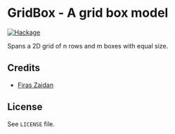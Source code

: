 # GridBox - A grid box model
[![Hackage](https://img.shields.io/hackage/v/gridbox.svg)](https://hackage.haskell.org/package/gridbox)

Spans a 2D grid of n rows and m boxes with equal size. 

## Credits

 * [Firas Zaidan](https://github.com/zaidan)

## License

See `LICENSE` file.
